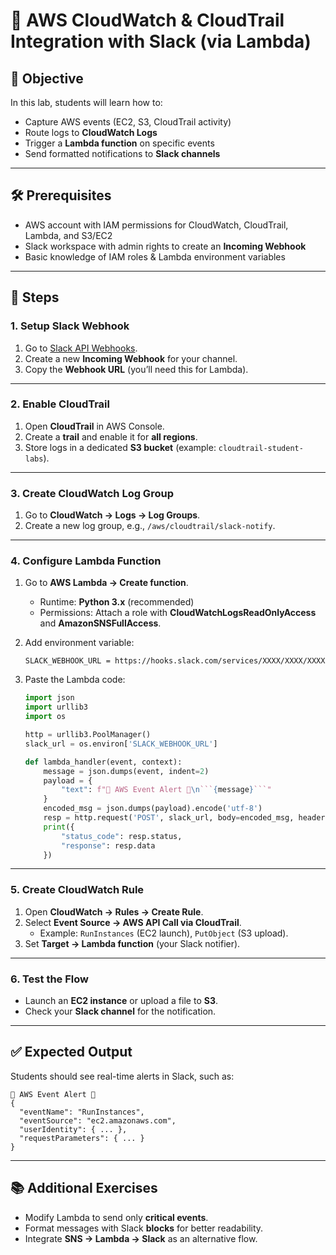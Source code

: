 # 🚀 AWS CloudWatch & CloudTrail Integration with Slack (via Lambda)

## 🎯 Objective
In this lab, students will learn how to:
- Capture AWS events (EC2, S3, CloudTrail activity)  
- Route logs to **CloudWatch Logs**  
- Trigger a **Lambda function** on specific events  
- Send formatted notifications to **Slack channels**  

---

## 🛠️ Prerequisites
- AWS account with IAM permissions for CloudWatch, CloudTrail, Lambda, and S3/EC2  
- Slack workspace with admin rights to create an **Incoming Webhook**  
- Basic knowledge of IAM roles & Lambda environment variables  

---

## 📌 Steps

### 1. Setup Slack Webhook
1. Go to [Slack API Webhooks](https://api.slack.com/messaging/webhooks).  
2. Create a new **Incoming Webhook** for your channel.  
3. Copy the **Webhook URL** (you’ll need this for Lambda).  

---

### 2. Enable CloudTrail
1. Open **CloudTrail** in AWS Console.  
2. Create a **trail** and enable it for **all regions**.  
3. Store logs in a dedicated **S3 bucket** (example: `cloudtrail-student-labs`).  

---

### 3. Create CloudWatch Log Group
1. Go to **CloudWatch → Logs → Log Groups**.  
2. Create a new log group, e.g., `/aws/cloudtrail/slack-notify`.  

---

### 4. Configure Lambda Function
1. Go to **AWS Lambda → Create function**.  
   - Runtime: **Python 3.x** (recommended)  
   - Permissions: Attach a role with **CloudWatchLogsReadOnlyAccess** and **AmazonSNSFullAccess**.  

2. Add environment variable:
   ```text
   SLACK_WEBHOOK_URL = https://hooks.slack.com/services/XXXX/XXXX/XXXX
   ```

3. Paste the Lambda code:

   ```python
   import json
   import urllib3
   import os

   http = urllib3.PoolManager()
   slack_url = os.environ['SLACK_WEBHOOK_URL']

   def lambda_handler(event, context):
       message = json.dumps(event, indent=2)
       payload = {
           "text": f"🚨 AWS Event Alert 🚨\n```{message}```"
       }
       encoded_msg = json.dumps(payload).encode('utf-8')
       resp = http.request('POST', slack_url, body=encoded_msg, headers={'Content-Type': 'application/json'})
       print({
           "status_code": resp.status,
           "response": resp.data
       })
   ```

---

### 5. Create CloudWatch Rule
1. Open **CloudWatch → Rules → Create Rule**.  
2. Select **Event Source → AWS API Call via CloudTrail**.  
   - Example: `RunInstances` (EC2 launch), `PutObject` (S3 upload).  
3. Set **Target → Lambda function** (your Slack notifier).  

---

### 6. Test the Flow
- Launch an **EC2 instance** or upload a file to **S3**.  
- Check your **Slack channel** for the notification.  

---

## ✅ Expected Output
Students should see real-time alerts in Slack, such as:

```
🚨 AWS Event Alert 🚨
{
  "eventName": "RunInstances",
  "eventSource": "ec2.amazonaws.com",
  "userIdentity": { ... },
  "requestParameters": { ... }
}
```

---

## 📚 Additional Exercises
- Modify Lambda to send only **critical events**.  
- Format messages with Slack **blocks** for better readability.  
- Integrate **SNS → Lambda → Slack** as an alternative flow.  
